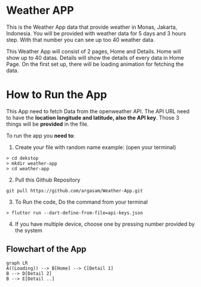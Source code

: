 # Weather APP

This is the Weather App data that provide weather in Monas, Jakarta, Indonesia. You will be provided with weather data for 5 days and 3 hours step. With that number you can see up too 40 weather data. 

This Weather App will consist of 2 pages, Home and Details. Home will show up to 40 datas. Details will show the details of every data in Home Page. On the first set up, there will be loading animation for fetching the data.


# How to Run the App
This App need to fetch Data from the openweather API. The API URL need to have the **location longitude and latitude, also the API key**. Those 3 things will be **provided** in the file.

To run the app you **need to**:

1. Create your file with random name 
example: (open your terminal)

```
> cd dekstop
> mkdir weather-app
> cd weather-app
```

2. Pull this Github Repository

```
git pull https://github.com/argasam/Weather-App.git
```

3. To Run the code, Do the command from your terminal

```
> flutter run --dart-define-from-file=api-keys.json
```

4. If you have multiple device, choose one by pressing number provided by the system

## Flowchart of the App

```mermaid
graph LR
A((Loading)) --> B[Home] --> C[Detail 1]
B --> D[Detail 2]
B --> E[Detail ..]